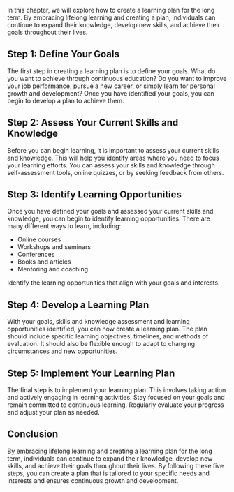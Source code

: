 
In this chapter, we will explore how to create a learning plan for the long term. By embracing lifelong learning and creating a plan, individuals can continue to expand their knowledge, develop new skills, and achieve their goals throughout their lives.

Step 1: Define Your Goals
-------------------------

The first step in creating a learning plan is to define your goals. What do you want to achieve through continuous education? Do you want to improve your job performance, pursue a new career, or simply learn for personal growth and development? Once you have identified your goals, you can begin to develop a plan to achieve them.

Step 2: Assess Your Current Skills and Knowledge
------------------------------------------------

Before you can begin learning, it is important to assess your current skills and knowledge. This will help you identify areas where you need to focus your learning efforts. You can assess your skills and knowledge through self-assessment tools, online quizzes, or by seeking feedback from others.

Step 3: Identify Learning Opportunities
---------------------------------------

Once you have defined your goals and assessed your current skills and knowledge, you can begin to identify learning opportunities. There are many different ways to learn, including:

* Online courses
* Workshops and seminars
* Conferences
* Books and articles
* Mentoring and coaching

Identify the learning opportunities that align with your goals and interests.

Step 4: Develop a Learning Plan
-------------------------------

With your goals, skills and knowledge assessment and learning opportunities identified, you can now create a learning plan. The plan should include specific learning objectives, timelines, and methods of evaluation. It should also be flexible enough to adapt to changing circumstances and new opportunities.

Step 5: Implement Your Learning Plan
------------------------------------

The final step is to implement your learning plan. This involves taking action and actively engaging in learning activities. Stay focused on your goals and remain committed to continuous learning. Regularly evaluate your progress and adjust your plan as needed.

Conclusion
----------

By embracing lifelong learning and creating a learning plan for the long term, individuals can continue to expand their knowledge, develop new skills, and achieve their goals throughout their lives. By following these five steps, you can create a plan that is tailored to your specific needs and interests and ensures continuous growth and development.
